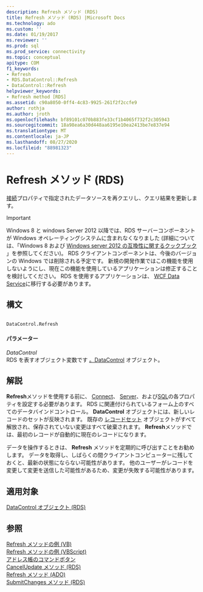 ```yaml
---
description: Refresh メソッド (RDS)
title: Refresh メソッド (RDS) |Microsoft Docs
ms.technology: ado
ms.custom: ''
ms.date: 01/19/2017
ms.reviewer: ''
ms.prod: sql
ms.prod_service: connectivity
ms.topic: conceptual
apitype: COM
f1_keywords:
- Refresh
- RDS.DataControl::Refresh
- DataControl::Refresh
helpviewer_keywords:
- Refresh method [RDS]
ms.assetid: c90a8050-0ff4-4c83-9925-261f2f2ccfe9
author: rothja
ms.author: jroth
ms.openlocfilehash: bf89101c070b883fe33cf1b4065f732f2c305943
ms.sourcegitcommit: 18a98ea6a30d448aa6195e10ea2413be7e837e94
ms.translationtype: MT
ms.contentlocale: ja-JP
ms.lasthandoff: 08/27/2020
ms.locfileid: "88981323"
---
```

# <a name="refresh-method-rds"></a>Refresh メソッド (RDS)
[接続](./connect-property-rds.md)プロパティで指定されたデータソースを再クエリし、クエリ結果を更新します。  
  
> [!IMPORTANT]
>  Windows 8 と windows Server 2012 以降では、RDS サーバーコンポーネントが Windows オペレーティングシステムに含まれなくなりました (詳細については、「Windows 8 および [Windows server 2012 の互換性に関するクックブック](https://www.microsoft.com/download/details.aspx?id=27416) 」を参照してください)。 RDS クライアントコンポーネントは、今後のバージョンの Windows では削除される予定です。 新規の開発作業ではこの機能を使用しないようにし、現在この機能を使用しているアプリケーションは修正することを検討してください。 RDS を使用するアプリケーションは、 [WCF Data Service](https://go.microsoft.com/fwlink/?LinkId=199565)に移行する必要があります。  
  
## <a name="syntax"></a>構文  
  
```  
  
DataControl.Refresh  
```  
  
#### <a name="parameters"></a>パラメーター  
 *DataControl*  
 RDS を表すオブジェクト変数です [。DataControl](./datacontrol-object-rds.md) オブジェクト。  
  
## <a name="remarks"></a>解説  
 **Refresh**メソッドを使用する前に、 [Connect](./connect-property-rds.md)、 [Server](./server-property-rds.md)、および[SQL](./sql-property.md)の各プロパティを設定する必要があります。 RDS に関連付けられているフォーム上のすべてのデータバインドコントロール。 **DataControl** オブジェクトには、新しいレコードのセットが反映されます。 既存の [レコードセット](../ado-api/recordset-object-ado.md) オブジェクトがすべて解放され、保存されていない変更はすべて破棄されます。 **Refresh**メソッドでは、最初のレコードが自動的に現在のレコードになります。  
  
 データを操作するときは、 **Refresh** メソッドを定期的に呼び出すことをお勧めします。 データを取得し、しばらくの間クライアントコンピューターに残しておくと、最新の状態にならない可能性があります。 他のユーザーがレコードを変更して変更を送信した可能性があるため、変更が失敗する可能性があります。  
  
## <a name="applies-to"></a>適用対象  
 [DataControl オブジェクト (RDS)](./datacontrol-object-rds.md)  
  
## <a name="see-also"></a>参照  
 [Refresh メソッドの例 (VB)](../ado-api/refresh-method-example-vb.md)   
 [Refresh メソッドの例 (VBScript)](./refresh-method-example-vbscript.md)   
 [アドレス帳のコマンドボタン](../../guide/remote-data-service/address-book-command-buttons.md)   
 [CancelUpdate メソッド (RDS)](./cancelupdate-method-rds.md)   
 [Refresh メソッド (ADO)](../ado-api/refresh-method-ado.md)   
 [SubmitChanges メソッド (RDS)](./submitchanges-method-rds.md)